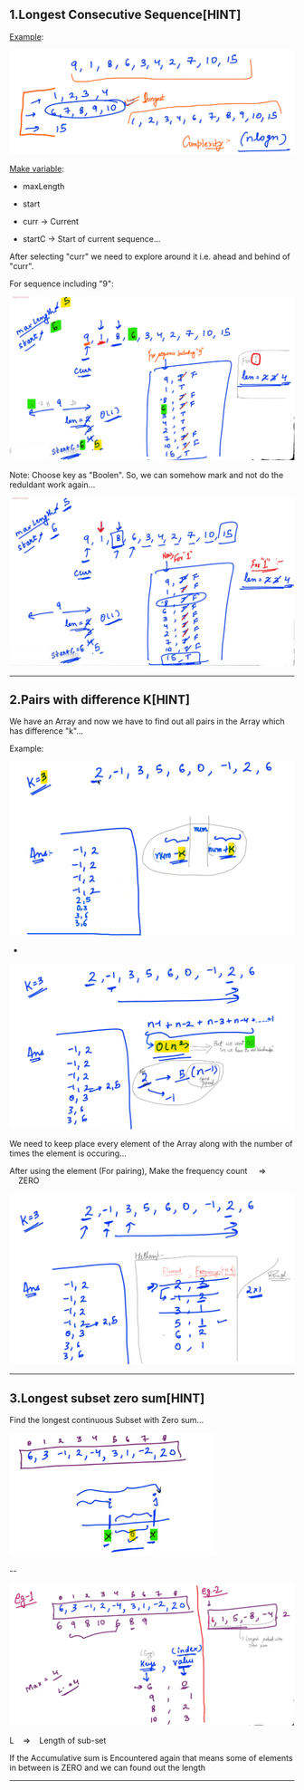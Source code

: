 ## 1.Longest Consecutive Sequence[HINT]

<u>Example</u>:

![](images/1.png)

<u>Make variable</u>: 

- maxLength

- start

- curr             ->        Current

- startC         ->     Start of current sequence...

After selecting "curr" we need to explore around it i.e. ahead and behind of "curr".

For sequence including "9":

![](images/2.png)

Note: Choose key as "Boolen". So, we can somehow mark and not do the reduldant work again...

![](images/3.png)

----------

## 2.Pairs with difference K[HINT]

We have an Array and now we have to find out all pairs in the Array which has difference "k"...

Example:

<img src="images/4.png" title="" alt="" width="503">

-

<img title="" src="images/5.png" alt="" width="667">

We need to keep place every element of the Array along with the number of times the element is occuring...

After using the element (For pairing), Make the frequency count     =>     ZERO

<img title="" src="images/6.png" alt="" width="571">

-----------------

## 3.Longest subset zero sum[HINT]

Find the longest continuous Subset with Zero sum...

<img src="images/7.png" title="" alt="" width="366">

--

![](images/8.png)

L    =>    Length of sub-set

If the Accumulative sum is Encountered again that means some of elements in between is ZERO and we can found out the length

--------------




























